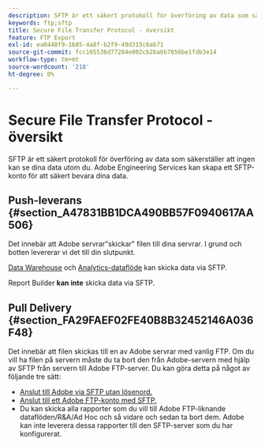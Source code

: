 ```yaml
---
description: SFTP är ett säkert protokoll för överföring av data som säkerställer att ingen kan se dina data utom du. Adobe Engineering Services kan skapa ett SFTP-konto för att säkert bevara dina data.
keywords: ftp;sftp
title: Secure File Transfer Protocol - översikt
feature: FTP Export
exl-id: ea0448f9-1685-4a8f-b2f9-49d315c6ab71
source-git-commit: fcc165536d77284e002cb2ba6b7856be1fdb3e14
workflow-type: tm+mt
source-wordcount: '218'
ht-degree: 0%

---
```


# Secure File Transfer Protocol - översikt

SFTP är ett säkert protokoll för överföring av data som säkerställer att ingen kan se dina data utom du. Adobe Engineering Services kan skapa ett SFTP-konto för att säkert bevara dina data.

## Push-leverans {#section_A47831BB1DCA490BB57F0940617AA506}

Det innebär att Adobe servrar&quot;skickar&quot; filen till dina servrar. I grund och botten levererar vi det till din slutpunkt.

[Data Warehouse](/help/export/ftp-and-sftp/c-sftp/ftp-sftp-dw.md) och [Analytics-dataflöde](/help/export/analytics-data-feed/data-feed-overview.md) kan skicka data via SFTP.

Report Builder **kan inte** skicka data via SFTP.

## Pull Delivery {#section_FA29FAEF02FE40B8B32452146A036F48}

Det innebär att filen skickas till en av Adobe servrar med vanlig FTP. Om du vill ha filen på servern måste du ta bort den från Adobe-servern med hjälp av SFTP från servern till Adobe FTP-server. Du kan göra detta på något av följande tre sätt:

* [Anslut till Adobe via SFTP utan lösenord.](/help/export/ftp-and-sftp/c-sftp/ftp-sftp-cert-auth.md)
* [Anslut till ett Adobe FTP-konto med SFTP.](/help/export/ftp-and-sftp/c-sftp/ftp-sftp-connect.md)
* Du kan skicka alla rapporter som du vill till Adobe FTP-liknande dataflöden/R&amp;A/Ad Hoc och så vidare och sedan ta bort dem. Adobe kan inte leverera dessa rapporter till den SFTP-server som du har konfigurerat.
